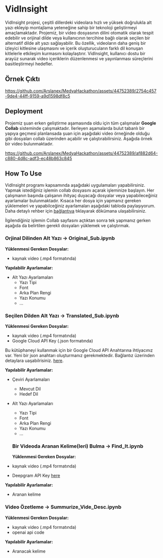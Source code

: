 # VidInsight
VidInsight projesi, çeşitli dillerdeki videolara hızlı ve yüksek doğrulukla alt yazı ekleyip montajlama yeteneğine sahip bir teknoloji geliştirmeyi amaçlamaktadır. Projemiz, bir video dosyasının dilini otomatik olarak tespit edebilir ve orijinal dilde veya kullanıcının tercihine bağlı olarak seçilen bir alternatif dilde alt yazı sağlayabilir. Bu özellik, videoların daha geniş bir izleyici kitlesine ulaşmasını ve içerik oluşturucuların farklı dil konuşan kitlelerle etkileşim kurmasını kolaylaştırır. VidInsight, kullanıcı dostu bir arayüz sunarak video içeriklerin düzenlenmesi ve yayınlanması süreçlerini basitleştirmeyi hedefler.

## Örnek Çıktı
https://github.com/Arslanex/MedyaHackathon/assets/44752389/2754c457-9de4-44ff-9159-a9d1598df8c5

## Deployment
Projemiz şuan erken geliştirme aşamasında oldu için tüm çalışmalar **Google Collab** sisteminde çalışmaktadır. İlerleyen aşamalarda bulut tabanlı bir yapıya geçmesi planlansada şuan için aşağıdaki video örneğinde olduğu gibi dosyaları collab üzerinden açabilir ve çalıştırabilirsiniz. Aşağıda örnek bir video bulunmaktadır.

https://github.com/Arslanex/MedyaHackathon/assets/44752389/af882d64-c880-4d8c-adf3-ec48b863c845

## How To Use 
VidInsight programı kapsamında aşağıdaki uygulamaları yapabilirsiniz. Yapmak istediğiniz işlemin collab dosyasını açarak işleminize başlayın. Her çalışmanın başında çalışanın ihityaç duyacağı dosyalar veya yapabileceğiniz ayarlamalar bulunmaktadır. Kısaca her dosya için yapmanız gereken yüklemeleri ve yapabilceğiniz ayarlamaları aşağıdaki tabloda paylaşıyorum. Daha detaylı rehber için [bağlantıya]() tıklayarak dökümana ulaşabilirsiniz.

İlgilendiğiniz işlemin Collab sayfasını açtıktan sonra tek yapmanız gerken aşağıda da belirtilen gerekli dosyaları yüklemek ve çalıştırmak.

### Orjinal Dilinden Alt Yazı -> Original_Sub.ipynb 
**Yüklenmesi Gereken Dosyalar:**
- kaynak video (.mp4 formatında)
  
**Yapılabilir Ayarlamalar:**
- Alt Yazı Ayarlamaları
  - Yazı Tipi
  - Font
  - Arka Plan Rengi
  - Yazı Konumu
  - ...

### Seçilen Dilden Alt Yazı -> Translated_Sub.ipynb 
**Yüklenmesi Gereken Dosyalar:**
- kaynak video (.mp4 formatında)
- Google Cloud API Key (.json formatında)
  
Bu kütüphaneyi kullanmak için bir Google Cloud API Anahtarına ihtiyacınız var. Yeni bir json anahtarı oluşturmanız gerekmektedir. Bağlantız üzerinden detaylara uaşabilrisiniz. [here](https://console.cloud.google.com/apis/credentials/serviceaccountkey). 

  
**Yapılabilir Ayarlamalar:**
- Çeviri Ayarlamaları
  - Mevcut Dil
  - Hedef Dil
    
- Alt Yazı Ayarlamaları
  - Yazı Tipi
  - Font
  - Arka Plan Rengi
  - Yazı Konumu
  - ...
 
  ### Bir Videoda Aranan Kelime(leri) Bulma -> Find_It.ipynb
  **Yüklenmesi Gereken Dosyalar:**
- kaynak video (.mp4 formatında)
- Deepgram API Key [here](https://console.deepgram.com/project/17fc1ef6-8a79-4d16-85e6-37ab5edb1404/keys)

**Yapılabilir Ayarlamalar:**
- Aranan kelime

### Video Özetleme -> Summurize_Vide_Desc.ipynb
**Yüklenmesi Gereken Dosyalar:**
- kaynak video (.mp4 formatında)
- openai api code
  
**Yapılabilir Ayarlamalar:**
- Aranacak kelime

